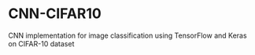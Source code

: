 # CNN-CIFAR10
CNN implementation for image classification using TensorFlow and Keras on CIFAR-10 dataset
